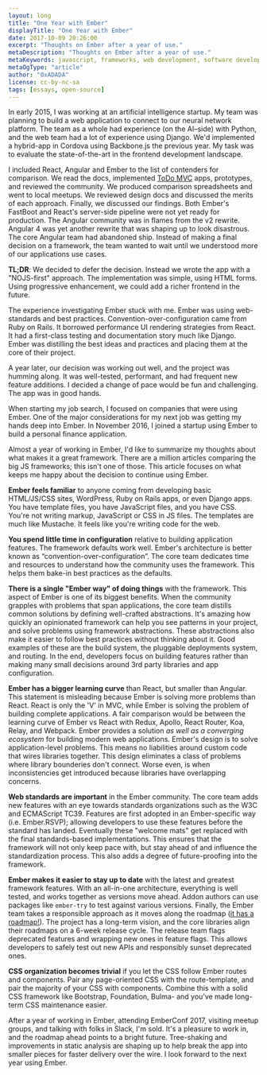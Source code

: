 ```yaml
---
layout: long
title: "One Year with Ember"
displayTitle: "One Year with Ember"
date: 2017-10-09 20:26:00
excerpt: "Thoughts on Ember after a year of use."
metaDescription: "Thoughts on Ember after a year of use."
metaKeywords: javascript, frameworks, web development, software development, progressive web apps,
metaOgType: "article"
author: "0xADADA"
license: cc-by-nc-sa
tags: [essays, open-source]
---
```


In early 2015, I was working at an artificial intelligence startup. My team was planning to build a web application to connect to our neural network platform. The team as a whole had experience (on the AI–side) with Python, and the web team had a lot of experience using Django. We'd implemented a hybrid-app in Cordova using Backbone.js the previous year. My task was to evaluate the state-of-the-art in the frontend development landscape. 

I included React, Angular and Ember to the list of contenders for comparison. We read the docs, implemented [ToDo MVC](http://todomvc.com/) apps, prototypes, and reviewed the community. We produced comparison spreadsheets and went to local meetups. We reviewed design docs and discussed the merits of each approach. Finally, we discussed our findings. Both Ember's FastBoot and React's server-side pipeline were not yet ready for production. The Angular community was in flames from the v2 rewrite. Angular 4 was yet another rewrite that was shaping up to look disastrous. The core Angular team had abandoned ship. Instead of making a final decision on a framework, the team wanted to wait until we understood more of our applications use cases.

**TL;DR**: We decided to defer the decision. Instead we wrote the app with a "NOJS-first" approach. The implementation was simple, using HTML forms. Using progressive enhancement, we could add a richer frontend in the future.

The experience investigating Ember stuck with me. Ember was using web-standards and best practices. Convention-over-configuration came from Ruby on Rails. It borrowed performance UI rendering strategies from React. It had a first-class testing and documentation story much like Django. Ember was distilling the best ideas and practices and placing them at the core of their project.

A year later, our decision was working out well, and the project was humming along. It was well-tested, performant, and had frequent new feature additions. I decided a change of pace would be fun and challenging. The app was in good hands.

When starting my job search, I focused on companies that were using Ember. One of the major considerations for my next job was getting my hands deep into Ember. In November 2016, I joined a startup using Ember to build a personal finance application.

Almost a year of working in Ember, I'd like to summarize my thoughts about what makes it a great framework. There are a million articles comparing the big JS frameworks; this isn't one of those. This article focuses on what keeps me happy about the decision to continue using Ember.

**Ember feels familiar** to anyone coming from developing basic HTML/JS/CSS sites, WordPress, Ruby on Rails apps, or even Django apps. You have template files, you have JavaScript files, and you have CSS. You're not writing markup, JavaScript or CSS in JS files. The templates are much like Mustache. It feels like you're writing code for the web.

**You spend little time in configuration** relative to building application features. The framework defaults work well. Ember's architecture is better known as “convention-over-configuration”. The core team dedicates time and resources to understand how the community uses the framework. This helps them bake-in best practices as the defaults. 

**There is a single "Ember way" of doing things** with the framework. This aspect of Ember is one of its biggest benefits. When the community grapples with problems that span applications, the core team distills common solutions by defining well-crafted abstractions. It's amazing how quickly an opinionated framework can help you see patterns in your project, and solve problems using framework abstractions. These abstractions also make it easier to follow best practices without thinking about it. Good examples of these are the build system, the pluggable deployments system, and routing. In the end, developers focus on building features rather than making many small decisions around 3rd party libraries and app configuration.

**Ember has a bigger learning curve** than React, but smaller than Angular. This statement is misleading because Ember is solving more problems than React. React is only the 'V' in MVC, while Ember is solving the problem of building complete applications. A fair comparison would be between the learning curve of Ember vs React with Redux, Apollo, React Router, Koa, Relay, and Webpack. Ember provides a solution _as well as a converging ecosystem_ for building modern web applications. Ember's design is to solve application-level problems. This means no liabilities around custom code that wires libraries together. This design eliminates a class of problems where library bounderies don't connect. Worse even, is when inconsistencies get introduced because libraries have overlapping concerns. 

**Web standards are important** in the Ember community. The core team adds new features with an eye towards standards organizations such as the W3C and ECMAScript TC39. Features are first adopted in an Ember-specific way (i.e. Ember.RSVP); allowing developers to use these features before the standard has landed. Eventually these "welcome mats" get replaced with the final standards-based implementations. This ensures that the framework will not only keep pace with, but stay ahead of and influence the standardization process. This also adds a degree of future-proofing into the framework.

**Ember makes it easier to stay up to date** with the latest and greatest framework features. With an all-in-one architecture, everything is well tested, and works together as versions move ahead. Addon authors can use packages like `ember-try` to test against various versions. Finally, the Ember team takes a responsible approach as it moves along the roadmap ([it has a roadmap!](https://emberjs.com/statusboard)). The project has a long-term vision, and the core libraries align their roadmaps on a 6-week release cycle. The release team flags deprecated features and wrapping new ones in feature flags. This allows developers to safely test out new APIs and responsibly sunset deprecated ones.

**CSS organization becomes trivial** if you let the CSS follow Ember routes and components. Pair any page-oriented CSS with the route-template, and pair the majority of your CSS with components. Combine this with a solid CSS framework like Bootstrap, Foundation, Bulma- and you've made long-term CSS maintenance easier.

After a year of working in Ember, attending EmberConf 2017, visiting meetup groups, and talking with folks in Slack, I'm sold. It's a pleasure to work in, and the roadmap ahead points to a bright future. Tree-shaking and improvements in static analysis are shaping up to help break the app into smaller pieces for faster delivery over the wire. I look forward to the next year using Ember.
